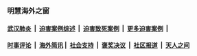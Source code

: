 
### 明慧海外之窗

####  [武汉肺炎](indexes/365.md?t=07061200) &nbsp;|&nbsp;  [迫害案例综述](indexes/328.md?t=07061200) &nbsp;|&nbsp; [迫害致死案例](indexes/277.md?t=07061200)  &nbsp;|&nbsp; [更多迫害案例](indexes/81.md?t=07061200)  &nbsp;|&nbsp; 
####  [时事评论](indexes/19.md?t=07061200) &nbsp;|&nbsp; [海外简讯](indexes/245.md?t=07061200)&nbsp;|&nbsp;  [社会支持](indexes/140.md?t=07061200) &nbsp;|&nbsp; [褒奖决议](indexes/282.md?t=07061200) &nbsp;|&nbsp; [社区报道](indexes/91.md?t=07061200)  &nbsp;|&nbsp; [天人之间](indexes/78.md?t=07061200) 

